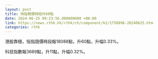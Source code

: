 ```yaml
---
layout: post
title: 恒指競價時段升60點
date: 2024-06-25 09:23:56.000000000 +08:00
link: https://news.rthk.hk/rthk/ch/component/k2/1758896-20240625.htm
categories: rthk
---
```


港股靠穩，恒指競價時段報18088點，升60點，升幅0.33%。

科技指數報3689點，升11點，升幅0.32%。
